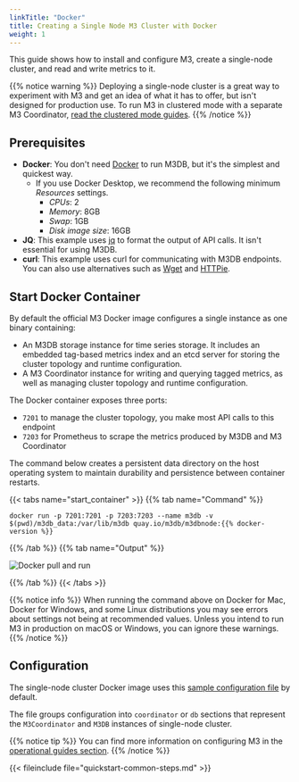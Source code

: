 ```yaml
---
linkTitle: "Docker"
title: Creating a Single Node M3 Cluster with Docker
weight: 1
---
```


This guide shows how to install and configure M3, create a single-node cluster, and read and write metrics to it.

{{% notice warning %}}
Deploying a single-node cluster is a great way to experiment with M3 and get an idea of what it has to offer, but isn't designed for production use. To run M3 in clustered mode with a separate M3 Coordinator, [read the clustered mode guides](/docs/cluster/).
{{% /notice %}}

## Prerequisites

-   **Docker**: You don't need [Docker](https://www.docker.com/get-started) to run M3DB, but it's the simplest and quickest way.
    -   If you use Docker Desktop, we recommend the following minimum _Resources_ settings.
        -   _CPUs_: 2
        -   _Memory_: 8GB
        -   _Swap_: 1GB
        -   _Disk image size_: 16GB
-   **JQ**: This example uses [jq](https://stedolan.github.io/jq/) to format the output of API calls. It isn't essential for using M3DB.
-   **curl**: This example uses curl for communicating with M3DB endpoints. You can also use alternatives such as [Wget](https://www.gnu.org/software/wget/) and [HTTPie](https://httpie.org/).

## Start Docker Container

By default the official M3 Docker image configures a single instance as one binary containing:

-   An M3DB storage instance for time series storage. It includes an embedded tag-based metrics index and an etcd server for storing the cluster topology and runtime configuration.
-   A M3 Coordinator instance for writing and querying tagged metrics, as well as managing cluster topology and runtime configuration.

The Docker container exposes three ports:

-   `7201` to manage the cluster topology, you make most API calls to this endpoint
-   `7203` for Prometheus to scrape the metrics produced by M3DB and M3 Coordinator

The command below creates a persistent data directory on the host operating system to maintain durability and persistence between container restarts.

{{< tabs name="start_container" >}}
{{% tab name="Command" %}}

```shell
docker run -p 7201:7201 -p 7203:7203 --name m3db -v $(pwd)/m3db_data:/var/lib/m3db quay.io/m3db/m3dbnode:{{% docker-version %}}
```

{{% /tab %}}
{{% tab name="Output" %}}

<!-- TODO: Perfect image, pref with terminalizer -->

![Docker pull and run](/docker-install.gif)

{{% /tab %}}
{{< /tabs >}}

{{% notice info %}}
When running the command above on Docker for Mac, Docker for Windows, and some Linux distributions you may see errors about settings not being at recommended values. Unless you intend to run M3 in production on macOS or Windows, you can ignore these warnings.
{{% /notice %}}

## Configuration

The single-node cluster Docker image uses this [sample configuration file](https://github.com/m3db/m3/blob/master/src/dbnode/config/m3dbnode-local-etcd.yml) by default.

The file groups configuration into `coordinator` or `db` sections that represent the `M3Coordinator` and `M3DB` instances of single-node cluster.

<!-- TODO: Replicate relevant sections -->

{{% notice tip %}}
You can find more information on configuring M3 in the [operational guides section](/docs/operational_guide/).
{{% /notice %}}

{{< fileinclude file="quickstart-common-steps.md" >}}
